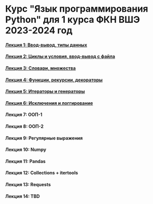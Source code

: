 # Курс "Язык программирования Python" для 1 курса ФКН ВШЭ 2023-2024 год

#### [Лекция 1: Ввод-вывод, типы данных](https://colab.research.google.com/github/Palladain/Python_1_HSE_2023/blob/main/Lecture_1.ipynb)
#### [Лекция 2: Циклы и условия, ввод-вывод с файла](https://colab.research.google.com/github/Palladain/Python_1_HSE_2023/blob/main/Lecture_2.ipynb)
#### [Лекция 3: Словари, множества](https://colab.research.google.com/github/Palladain/Python_1_HSE_2023/blob/main/Lecture_3.ipynb)
#### [Лекция 4: Функции, рекурсии, декораторы](https://colab.research.google.com/github/Palladain/Python_1_HSE_2023/blob/main/Lecture_4.ipynb)
#### [Лекция 5: Итераторы и генераторы](https://colab.research.google.com/github/Palladain/Python_1_HSE_2023/blob/main/Lecture_5.ipynb)
#### [Лекция 6: Исключения и логгирование](https://colab.research.google.com/github/Palladain/Python_1_HSE_2023/blob/main/Lecture_6.ipynb)
#### Лекция 7: ООП-1
#### Лекция 8: ООП-2
#### Лекция 9: Регулярные выражения
#### Лекция 10: Numpy
#### Лекция 11: Pandas
#### Лекция 12: Collections + itertools
#### Лекция 13: Requests
#### Лекция 14: TBD
